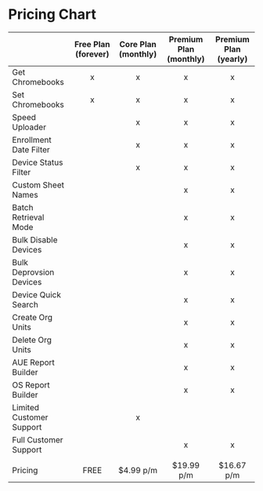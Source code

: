 # Pricing Chart


|                           | Free Plan (forever) | Core Plan (monthly) |  Premium Plan (monthly) | Premium Plan (yearly) |
|---------------------------|:-------------------:|:-------------------:|:-----------------------:|:---------------------:|
| Get Chromebooks           |          x          |          x          |            x            |           x           |
| Set Chromebooks           |          x          |          x          |            x            |           x           |
| Speed Uploader            |                     |          x          |            x            |           x           |
| Enrollment Date Filter    |                     |          x          |            x            |           x           |
| Device Status Filter      |                     |          x          |            x            |           x           |
| Custom Sheet Names        |                     |                     |            x            |           x           |
| Batch Retrieval Mode      |                     |                     |            x            |           x           |
| Bulk Disable Devices      |                     |                     |            x            |           x           |
| Bulk Deprovsion Devices   |                     |                     |            x            |           x           |
| Device Quick Search       |                     |                     |            x            |           x           |
| Create Org Units          |                     |                     |            x            |           x           |
| Delete Org Units          |                     |                     |            x            |           x           |
| AUE Report Builder        |                     |                     |            x            |           x           |
| OS Report Builder         |                     |                     |            x            |           x           |
| Limited Customer Support  |                     |          x          |                         |                       |
| Full Customer Support     |                     |                     |            x            |           x           |
|                           |                     |                     |                         |                       |
| Pricing                   |         FREE        |      $4.99 p/m      |        $19.99 p/m       |       $16.67 p/m      |